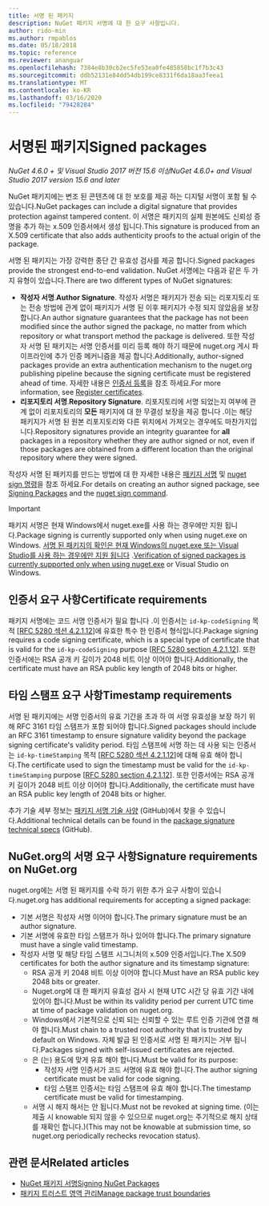 ```yaml
---
title: 서명 된 패키지
description: NuGet 패키지 서명에 대 한 요구 사항입니다.
author: rido-min
ms.author: rmpablos
ms.date: 05/18/2018
ms.topic: reference
ms.reviewer: ananguar
ms.openlocfilehash: 7384e8b30cb2ec5fe53ea0fe485858bc1f7b3c43
ms.sourcegitcommit: ddb52131e84dd54db199ce8331f6da18aa3feea1
ms.translationtype: MT
ms.contentlocale: ko-KR
ms.lasthandoff: 03/16/2020
ms.locfileid: "79428284"
---
```

# <a name="signed-packages"></a><span data-ttu-id="35e7f-103">서명된 패키지</span><span class="sxs-lookup"><span data-stu-id="35e7f-103">Signed packages</span></span>

<span data-ttu-id="35e7f-104">*NuGet 4.6.0 + 및 Visual Studio 2017 버전 15.6 이상*</span><span class="sxs-lookup"><span data-stu-id="35e7f-104">*NuGet 4.6.0+ and Visual Studio 2017 version 15.6 and later*</span></span>

<span data-ttu-id="35e7f-105">NuGet 패키지에는 변조 된 콘텐츠에 대 한 보호를 제공 하는 디지털 서명이 포함 될 수 있습니다.</span><span class="sxs-lookup"><span data-stu-id="35e7f-105">NuGet packages can include a digital signature that provides protection against tampered content.</span></span> <span data-ttu-id="35e7f-106">이 서명은 패키지의 실제 원본에도 신뢰성 증명을 추가 하는 x.509 인증서에서 생성 됩니다.</span><span class="sxs-lookup"><span data-stu-id="35e7f-106">This signature is produced from an X.509 certificate that also adds authenticity proofs to the actual origin of the package.</span></span>

<span data-ttu-id="35e7f-107">서명 된 패키지는 가장 강력한 종단 간 유효성 검사를 제공 합니다.</span><span class="sxs-lookup"><span data-stu-id="35e7f-107">Signed packages provide the strongest end-to-end validation.</span></span> <span data-ttu-id="35e7f-108">NuGet 서명에는 다음과 같은 두 가지 유형이 있습니다.</span><span class="sxs-lookup"><span data-stu-id="35e7f-108">There are two different types of NuGet signatures:</span></span>
- <span data-ttu-id="35e7f-109">**작성자 서명**.</span><span class="sxs-lookup"><span data-stu-id="35e7f-109">**Author Signature**.</span></span> <span data-ttu-id="35e7f-110">작성자 서명은 패키지가 전송 되는 리포지토리 또는 전송 방법에 관계 없이 패키지가 서명 된 이후 패키지가 수정 되지 않았음을 보장 합니다.</span><span class="sxs-lookup"><span data-stu-id="35e7f-110">An author signature guarantees that the package has not been modified since the author signed the package, no matter from which repository or what transport method the package is delivered.</span></span> <span data-ttu-id="35e7f-111">또한 작성자 서명 된 패키지는 서명 인증서를 미리 등록 해야 하기 때문에 nuget.org 게시 파이프라인에 추가 인증 메커니즘을 제공 합니다.</span><span class="sxs-lookup"><span data-stu-id="35e7f-111">Additionally, author-signed packages provide an extra authentication mechanism to the nuget.org publishing pipeline because the signing certificate must be registered ahead of time.</span></span> <span data-ttu-id="35e7f-112">자세한 내용은 [인증서 등록](#signature-requirements-on-nugetorg)을 참조 하세요.</span><span class="sxs-lookup"><span data-stu-id="35e7f-112">For more information, see [Register certificates](#signature-requirements-on-nugetorg).</span></span>
- <span data-ttu-id="35e7f-113">**리포지토리 서명**.</span><span class="sxs-lookup"><span data-stu-id="35e7f-113">**Repository Signature**.</span></span> <span data-ttu-id="35e7f-114">리포지토리에 서명 되었는지 여부에 관계 없이 리포지토리의 **모든** 패키지에 대 한 무결성 보장을 제공 합니다 .이는 해당 패키지가 서명 된 원본 리포지토리와 다른 위치에서 가져오는 경우에도 마찬가지입니다.</span><span class="sxs-lookup"><span data-stu-id="35e7f-114">Repository signatures provide an integrity guarantee for **all** packages in a repository whether they are author signed or not, even if those packages are obtained from a different location than the original repository where they were signed.</span></span>   

<span data-ttu-id="35e7f-115">작성자 서명 된 패키지를 만드는 방법에 대 한 자세한 내용은 [패키지 서명](../create-packages/Sign-a-package.md) 및 [nuget sign 명령](../reference/cli-reference/cli-ref-sign.md)을 참조 하세요.</span><span class="sxs-lookup"><span data-stu-id="35e7f-115">For details on creating an author signed package, see [Signing Packages](../create-packages/Sign-a-package.md) and the [nuget sign command](../reference/cli-reference/cli-ref-sign.md).</span></span>

> [!Important]
> <span data-ttu-id="35e7f-116">패키지 서명은 현재 Windows에서 nuget.exe를 사용 하는 경우에만 지원 됩니다.</span><span class="sxs-lookup"><span data-stu-id="35e7f-116">Package signing is currently supported only when using nuget.exe on Windows.</span></span> <span data-ttu-id="35e7f-117">[서명 된 패키지의 확인은 현재 Windows의 nuget.exe 또는 Visual Studio를 사용 하는 경우에만 지원 됩니다](../reference/cli-reference/cli-ref-verify.md) .</span><span class="sxs-lookup"><span data-stu-id="35e7f-117">[Verification of signed packages is currently supported only when using nuget.exe](../reference/cli-reference/cli-ref-verify.md) or Visual Studio on Windows.</span></span>

## <a name="certificate-requirements"></a><span data-ttu-id="35e7f-118">인증서 요구 사항</span><span class="sxs-lookup"><span data-stu-id="35e7f-118">Certificate requirements</span></span>

<span data-ttu-id="35e7f-119">패키지 서명에는 코드 서명 인증서가 필요 합니다 .이 인증서는 `id-kp-codeSigning` 목적 [[RFC 5280 섹션 4.2.1.12](https://tools.ietf.org/html/rfc5280#section-4.2.1.12)]에 유효한 특수 한 인증서 형식입니다.</span><span class="sxs-lookup"><span data-stu-id="35e7f-119">Package signing requires a code signing certificate, which is a special type of certificate that is valid for the `id-kp-codeSigning` purpose [[RFC 5280 section 4.2.1.12](https://tools.ietf.org/html/rfc5280#section-4.2.1.12)].</span></span> <span data-ttu-id="35e7f-120">또한 인증서에는 RSA 공개 키 길이가 2048 비트 이상 이어야 합니다.</span><span class="sxs-lookup"><span data-stu-id="35e7f-120">Additionally, the certificate must have an RSA public key length of 2048 bits or higher.</span></span>

## <a name="timestamp-requirements"></a><span data-ttu-id="35e7f-121">타임 스탬프 요구 사항</span><span class="sxs-lookup"><span data-stu-id="35e7f-121">Timestamp requirements</span></span>

<span data-ttu-id="35e7f-122">서명 된 패키지에는 서명 인증서의 유효 기간을 초과 하 여 서명 유효성을 보장 하기 위해 RFC 3161 타임 스탬프가 포함 되어야 합니다.</span><span class="sxs-lookup"><span data-stu-id="35e7f-122">Signed packages should include an RFC 3161 timestamp to ensure signature validity beyond the package signing certificate's validity period.</span></span> <span data-ttu-id="35e7f-123">타임 스탬프에 서명 하는 데 사용 되는 인증서는 `id-kp-timeStamping` 목적 [[RFC 5280 섹션 4.2.1.12](https://tools.ietf.org/html/rfc5280#section-4.2.1.12)]에 대해 유효 해야 합니다.</span><span class="sxs-lookup"><span data-stu-id="35e7f-123">The certificate used to sign the timestamp must be valid for the `id-kp-timeStamping` purpose [[RFC 5280 section 4.2.1.12](https://tools.ietf.org/html/rfc5280#section-4.2.1.12)].</span></span> <span data-ttu-id="35e7f-124">또한 인증서에는 RSA 공개 키 길이가 2048 비트 이상 이어야 합니다.</span><span class="sxs-lookup"><span data-stu-id="35e7f-124">Additionally, the certificate must have an RSA public key length of 2048 bits or higher.</span></span>

<span data-ttu-id="35e7f-125">추가 기술 세부 정보는 [패키지 서명 기술 사양](https://github.com/NuGet/Home/wiki/Package-Signatures-Technical-Details) (GitHub)에서 찾을 수 있습니다.</span><span class="sxs-lookup"><span data-stu-id="35e7f-125">Additional technical details can be found in the [package signature technical specs](https://github.com/NuGet/Home/wiki/Package-Signatures-Technical-Details) (GitHub).</span></span>

## <a name="signature-requirements-on-nugetorg"></a><span data-ttu-id="35e7f-126">NuGet.org의 서명 요구 사항</span><span class="sxs-lookup"><span data-stu-id="35e7f-126">Signature requirements on NuGet.org</span></span>

<span data-ttu-id="35e7f-127">nuget.org에는 서명 된 패키지를 수락 하기 위한 추가 요구 사항이 있습니다.</span><span class="sxs-lookup"><span data-stu-id="35e7f-127">nuget.org has additional requirements for accepting a signed package:</span></span>

- <span data-ttu-id="35e7f-128">기본 서명은 작성자 서명 이어야 합니다.</span><span class="sxs-lookup"><span data-stu-id="35e7f-128">The primary signature must be an author signature.</span></span>
- <span data-ttu-id="35e7f-129">기본 서명에 유효한 타임 스탬프가 하나 있어야 합니다.</span><span class="sxs-lookup"><span data-stu-id="35e7f-129">The primary signature must have a single valid timestamp.</span></span>
- <span data-ttu-id="35e7f-130">작성자 서명 및 해당 타임 스탬프 시그니처의 x.509 인증서입니다.</span><span class="sxs-lookup"><span data-stu-id="35e7f-130">The X.509 certificates for both the author signature and its timestamp signature:</span></span>
  - <span data-ttu-id="35e7f-131">RSA 공개 키 2048 비트 이상 이어야 합니다.</span><span class="sxs-lookup"><span data-stu-id="35e7f-131">Must have an RSA public key 2048 bits or greater.</span></span>
  - <span data-ttu-id="35e7f-132">Nuget.org에 대 한 패키지 유효성 검사 시 현재 UTC 시간 당 유효 기간 내에 있어야 합니다.</span><span class="sxs-lookup"><span data-stu-id="35e7f-132">Must be within its validity period per current UTC time at time of package validation on nuget.org.</span></span>
  - <span data-ttu-id="35e7f-133">Windows에서 기본적으로 신뢰 되는 신뢰할 수 있는 루트 인증 기관에 연결 해야 합니다.</span><span class="sxs-lookup"><span data-stu-id="35e7f-133">Must chain to a trusted root authority that is trusted by default on Windows.</span></span> <span data-ttu-id="35e7f-134">자체 발급 된 인증서로 서명 된 패키지는 거부 됩니다.</span><span class="sxs-lookup"><span data-stu-id="35e7f-134">Packages signed with self-issued certificates are rejected.</span></span>
  - <span data-ttu-id="35e7f-135">은 (는) 용도에 맞게 유효 해야 합니다.</span><span class="sxs-lookup"><span data-stu-id="35e7f-135">Must be valid for its purpose:</span></span> 
    - <span data-ttu-id="35e7f-136">작성자 서명 인증서가 코드 서명에 유효 해야 합니다.</span><span class="sxs-lookup"><span data-stu-id="35e7f-136">The author signing certificate must be valid for code signing.</span></span>
    - <span data-ttu-id="35e7f-137">타임 스탬프 인증서는 타임 스탬프에 유효 해야 합니다.</span><span class="sxs-lookup"><span data-stu-id="35e7f-137">The timestamp certificate must be valid for timestamping.</span></span>
  - <span data-ttu-id="35e7f-138">서명 시 해지 해서는 안 됩니다.</span><span class="sxs-lookup"><span data-stu-id="35e7f-138">Must not be revoked at signing time.</span></span> <span data-ttu-id="35e7f-139">(이는 제출 시 knowable 되지 않을 수 있으므로 nuget.org는 주기적으로 해지 상태를 재확인 합니다.)</span><span class="sxs-lookup"><span data-stu-id="35e7f-139">(This may not be knowable at submission time, so nuget.org periodically rechecks revocation status).</span></span>
  
  
## <a name="related-articles"></a><span data-ttu-id="35e7f-140">관련 문서</span><span class="sxs-lookup"><span data-stu-id="35e7f-140">Related articles</span></span>

- [<span data-ttu-id="35e7f-141">NuGet 패키지 서명</span><span class="sxs-lookup"><span data-stu-id="35e7f-141">Signing NuGet Packages</span></span>](../create-packages/Sign-a-Package.md)
- [<span data-ttu-id="35e7f-142">패키지 트러스트 영역 관리</span><span class="sxs-lookup"><span data-stu-id="35e7f-142">Manage package trust boundaries</span></span>](../consume-packages/installing-signed-packages.md)
